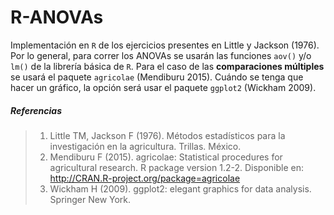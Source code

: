 # R-ANOVAs
Implementación en `R` de los ejercicios presentes en Little y Jackson (1976).
Por lo general, para correr los ANOVAs se usarán las funciones `aov()` y/o `lm()` de la librería básica de `R`.
Para el caso de las **comparaciones múltiples** se usará el paquete `agricolae` (Mendiburu 2015).
Cuándo se tenga que hacer un gráfico, la opción será usar el paquete `ggplot2` (Wickham 2009).

##### Referencias
> 1. Little TM, Jackson F (1976). Métodos estadísticos para la investigación en la agricultura. Trillas. México.
> 2. Mendiburu F (2015). agricolae: Statistical procedures for agricultural research. R package version 1.2-2. Disponible en: http://CRAN.R-project.org/package=agricolae
> 3. Wickham H (2009). ggplot2: elegant graphics for data analysis. Springer New York.
